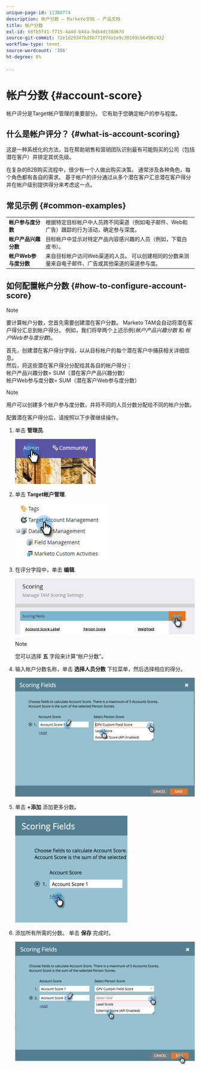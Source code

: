 ```yaml
---
unique-page-id: 11380774
description: 帐户分数 — Marketo文档 — 产品文档
title: 帐户分数
exl-id: 68fb5f41-f715-4a4d-b4da-9db4dc38d67d
source-git-commit: 72e1d29347bd5b77107da1e9c30169cb6490c432
workflow-type: tm+mt
source-wordcount: '356'
ht-degree: 0%

---
```


# 帐户分数 {#account-score}

帐户评分是Target帐户管理的重要部分。 它有助于您确定帐户的参与程度。

## 什么是帐户评分？ {#what-is-account-scoring}

这是一种系统化的方法，旨在帮助销售和营销团队识别最有可能购买的公司（包括潜在客户）并排定其优先级。

在复杂的B2B购买流程中，很少有一个人做出购买决策。 通常涉及各种角色，每个角色都有各自的需求。 基于帐户的评分通过从多个潜在客户汇总潜在客户得分并在帐户级别提供得分来考虑这一点。

## 常见示例 {#common-examples}

<table> 
 <tbody>
  <tr>
   <td><strong>帐户参与度分数</strong></td> 
   <td>根据特定目标帐户中人员跨不同渠道（例如电子邮件、Web和广告）跟踪的行为活动，确定参与深度。</td>
  </tr>
  <tr>
   <td><strong>帐户产品兴趣分数</strong></td>
   <td>目标帐户中显示对特定产品内容感兴趣的人员（例如，下载白皮书）。</td> 
  </tr>
  <tr>
   <td><strong>帐户Web参与度分数</strong></td>
   <td>来自目标帐户访问Web渠道的人员。 可以创建相同的分数来测量来自电子邮件、广告或其他渠道的渠道参与度。</td> 
  </tr>
 </tbody>
</table>

## 如何配置帐户分数 {#how-to-configure-account-score}

>[!NOTE]
>
>要计算帐户分数，您首先需要创建潜在客户分数。 Marketo TAM会自动将潜在客户得分汇总到帐户得分。 例如，我们将举两个上述示例(_帐户产品兴趣分数_ 和 _帐户Web参与度分数_)。
>
>首先，创建潜在客户得分字段，以从目标帐户的每个潜在客户中捕获相关详细信息。\
>然后，将这些潜在客户得分分配给其各自的帐户得分：\
>帐户产品兴趣分数= SUM（潜在客户产品兴趣分数）\
>帐户Web参与度分数= SUM（潜在客户Web参与度分数）

>[!NOTE]
>
>用户可以创建多个帐户参与度分数，并将不同的人员分数分配给不同的帐户分数。

配置潜在客户得分后，请按照以下步骤继续操作。

1. 单击 **管理员**.

   ![](assets/one-1.png)

1. 单击 **Target帐户管理**.

   ![](assets/account-score-2.png)

1. 在评分字段中，单击 **编辑**.

   ![](assets/account-score-3.png)

   >[!NOTE]
   >
   >您可以选择 **五** 字段来计算“帐户分数”。

1. 输入帐户分数名称，单击 **选择人员分数** 下拉菜单，然后选择相应的得分。

   ![](assets/four.png)

1. 单击 **+添加** 添加更多分数。

   ![](assets/five.png)

1. 添加所有所需的分数。 单击 **保存** 完成时。

   ![](assets/six.png)
